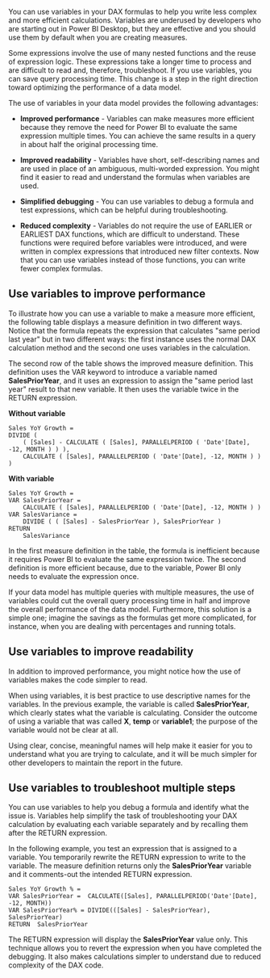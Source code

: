 You can use variables in your DAX formulas to help you write less complex and more efficient calculations. Variables are underused by developers who are starting out in Power BI Desktop, but they are effective and you should use them by default when you are creating measures.

Some expressions involve the use of many nested functions and the reuse of expression logic. These expressions take a longer time to process and are difficult to read and, therefore, troubleshoot. If you use variables, you can save query processing time. This change is a step in the right direction toward optimizing the performance of a data model.

The use of variables in your data model provides the following advantages:

-   **Improved performance** - Variables can make measures more efficient because they remove the need for Power BI to evaluate the same expression multiple times. You can achieve the same results in a query in about half the original processing time.

-   **Improved readability** - Variables have short, self-describing names and are used in place of an ambiguous, multi-worded expression. You might find it easier to read and understand the formulas when variables are used.

-   **Simplified debugging** - You can use variables to debug a formula and test expressions, which can be helpful during troubleshooting.

-   **Reduced complexity** - Variables do not require the use of EARLIER or EARLIEST DAX functions, which are difficult to understand. These functions were required before variables were introduced, and were written in complex expressions that introduced new filter contexts. Now that you can use variables instead of those functions, you can write fewer complex formulas.

## Use variables to improve performance

To illustrate how you can use a variable to make a measure more efficient, the following table displays a measure definition in two different ways. Notice that the formula repeats the expression that calculates "same period last year" but in two different ways: the first instance uses the normal DAX calculation method and the second one uses variables in the calculation.

The second row of the table shows the improved measure definition. This definition uses the VAR keyword to introduce a variable named **SalesPriorYear**, and it uses an expression to assign the "same period last year" result to that new variable. It then uses the variable twice in the RETURN expression.

**Without variable**

```DAX
Sales YoY Growth =
DIVIDE (
    ( [Sales] - CALCULATE ( [Sales], PARALLELPERIOD ( 'Date'[Date], -12, MONTH ) ) ),
    CALCULATE ( [Sales], PARALLELPERIOD ( 'Date'[Date], -12, MONTH ) )
)
```

**With variable**

```DAX
Sales YoY Growth =
VAR SalesPriorYear =
    CALCULATE ( [Sales], PARALLELPERIOD ( 'Date'[Date], -12, MONTH ) )
VAR SalesVariance =
    DIVIDE ( ( [Sales] - SalesPriorYear ), SalesPriorYear )
RETURN
    SalesVariance
```

In the first measure definition in the table, the formula is inefficient because it requires Power BI to evaluate the same expression twice. The second definition is more efficient because, due to the variable, Power BI only needs to evaluate the expression once.

If your data model has multiple queries with multiple measures, the use of variables could cut the overall query processing time in half and improve the overall performance of the data model. Furthermore, this solution is a simple one; imagine the savings as the formulas get more complicated, for instance, when you are dealing with percentages and running totals.

## Use variables to improve readability

In addition to improved performance, you might notice how the use of variables makes the code simpler to read.

When using variables, it is best practice to use descriptive names for the variables. In the previous example, the variable is called **SalesPriorYear**, which clearly states what the variable is calculating. Consider the outcome of using a variable that was called **X**, **temp** or **variable1**; the purpose of the variable would not be clear at all.

Using clear, concise, meaningful names will help make it easier for you to understand what you are trying to calculate, and it will be much simpler for other developers to maintain the report in the future.

## Use variables to troubleshoot multiple steps

You can use variables to help you debug a formula and identify what the issue is. Variables help simplify the task of troubleshooting your DAX calculation by evaluating each variable separately and by recalling them after the RETURN expression.

In the following example, you test an expression that is assigned to a variable. You temporarily rewrite the RETURN expression to write to the variable. The measure definition returns only the **SalesPriorYear** variable and it comments-out the intended RETURN expression.

```DAX
Sales YoY Growth % =
VAR SalesPriorYear =  CALCULATE([Sales], PARALLELPERIOD('Date'[Date], -12, MONTH))
VAR SalesPriorYear% = DIVIDE(([Sales] - SalesPriorYear), SalesPriorYear)  
RETURN  SalesPriorYear
```

The RETURN expression will display the **SalesPriorYear** value only. This technique allows you to revert the expression when you have completed the debugging. It also makes calculations simpler to understand due to reduced complexity of the DAX code.
